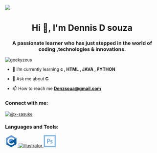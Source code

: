 ![](https://github.com/TSxZeuS/geekyzeus/banner.png)
<h1 align="center">Hi 👋, I'm Dennis D souza</h1>
<h3 align="center">A passionate learner who has just stepped in the world of coding ,technologies & innovations.</h3>

<p align="left"> <img src="https://komarev.com/ghpvc/?username=geekyzeus&label=Profile%20views&color=0e75b6&style=flat" alt="geekyzeus" /> </p>

- 🌱 I’m currently learning **c , HTML , JAVA , PYTHON**

- 💬 Ask me about **C**

- 📫 How to reach me **Denzsoua@gmail.com**

<h3 align="left">Connect with me:</h3>
<p align="left">
<a href="https://instagram.com/@x-sasuke" target="blank"><img align="center" src="https://raw.githubusercontent.com/rahuldkjain/github-profile-readme-generator/master/src/images/icons/Social/instagram.svg" alt="@x-sasuke" height="30" width="40" /></a>
</p>

<h3 align="left">Languages and Tools:</h3>
<p align="left"> <a href="https://www.cprogramming.com/" target="_blank" rel="noreferrer"> <img src="https://raw.githubusercontent.com/devicons/devicon/master/icons/c/c-original.svg" alt="c" width="40" height="40"/> </a> <a href="https://www.adobe.com/in/products/illustrator.html" target="_blank" rel="noreferrer"> <img src="https://www.vectorlogo.zone/logos/adobe_illustrator/adobe_illustrator-icon.svg" alt="illustrator" width="40" height="40"/> </a> <a href="https://www.photoshop.com/en" target="_blank" rel="noreferrer"> <img src="https://raw.githubusercontent.com/devicons/devicon/master/icons/photoshop/photoshop-line.svg" alt="photoshop" width="40" height="40"/> </a> </p>

